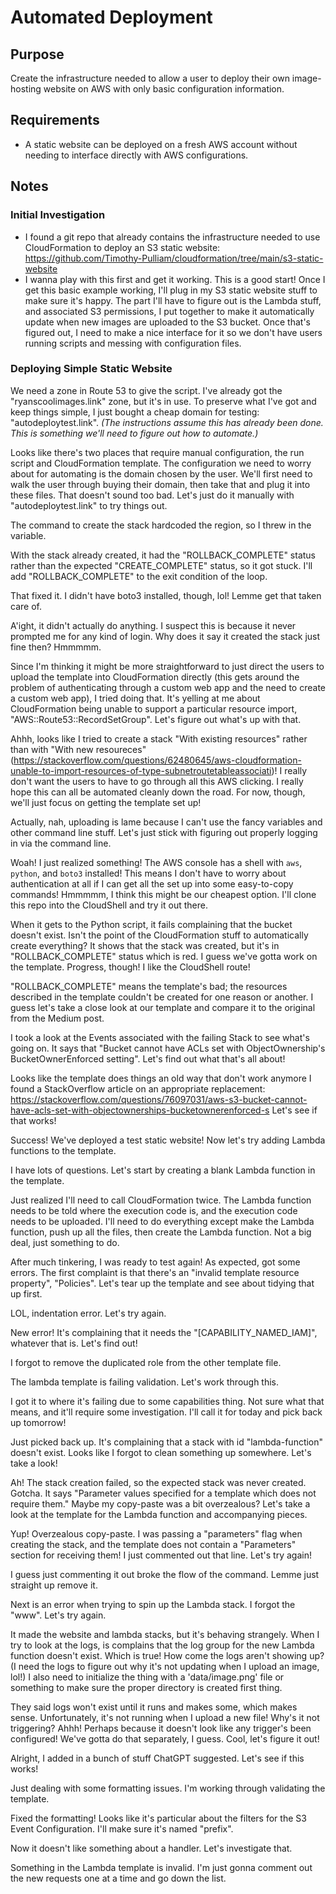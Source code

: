 # Automated Deployment

## Purpose

Create the infrastructure needed to allow a user to deploy their own
image-hosting website on AWS with only basic configuration information.

## Requirements

* A static website can be deployed on a fresh AWS account without needing to
  interface directly with AWS configurations.

## Notes

### Initial Investigation

* I found a git repo that already contains the infrastructure needed to use
  CloudFormation to deploy an S3 static website:
  https://github.com/Timothy-Pulliam/cloudformation/tree/main/s3-static-website
* I wanna play with this first and get it working. This is a good start! Once I
  get this basic example working, I'll plug in my S3 static website stuff to
  make sure it's happy. The part I'll have to figure out is the Lambda stuff,
  and associated S3 permissions, I put together to make it automatically update
  when new images are uploaded to the S3 bucket. Once that's figured out, I need
  to make a nice interface for it so we don't have users running scripts and
  messing with configuration files.

### Deploying Simple Static Website

We need a zone in Route 53 to give the script. I've already got the
"ryanscoolimages.link" zone, but it's in use. To preserve what I've got and
keep things simple, I just bought a cheap domain for testing:
"autodeploytest.link". _(The instructions assume this has already been
done. This is something we'll need to figure out how to automate.)_

Looks like there's two places that require manual configuration, the run
script and CloudFormation template. The configuration we need to worry about
for automating is the domain chosen by the user. We'll first need to walk the
user through buying their domain, then take that and plug it into these
files. That doesn't sound too bad. Let's just do it manually with
"autodeploytest.link" to try things out.

The command to create the stack hardcoded the region, so I threw in the
variable.

With the stack already created, it had the "ROLLBACK_COMPLETE" status rather
than the expected "CREATE_COMPLETE" status, so it got stuck. I'll add
"ROLLBACK_COMPLETE" to the exit condition of the loop.

That fixed it. I didn't have boto3 installed, though, lol! Lemme get that
taken care of.

A'ight, it didn't actually do anything. I suspect this is because it never
prompted me for any kind of login. Why does it say it created the stack just
fine then? Hmmmmm.

Since I'm thinking it might be more straightforward to just direct the users
to upload the template into CloudFormation directly (this gets around the
problem of authenticating through a custom web app and the need to create a
custom web app), I tried doing that. It's yelling at me about CloudFormation
being unable to support a particular resource import,
"AWS::Route53::RecordSetGroup". Let's figure out what's up with that.

Ahhh, looks like I tried to create a stack "With existing resources" rather
than with "With new resoureces"
(https://stackoverflow.com/questions/62480645/aws-cloudformation-unable-to-import-resources-of-type-subnetroutetableassociati)!
I really don't want the users to have to go through all this AWS clicking. I
really hope this can all be automated cleanly down the road. For now, though,
we'll just focus on getting the template set up!

Actually, nah, uploading is lame because I can't use the fancy variables and
other command line stuff. Let's just stick with figuring out properly logging
in via the command line.

Woah! I just realized something! The AWS console has a shell with `aws`,
`python`, and `boto3` installed! This means I don't have to worry about
authentication at all if I can get all the set up into some easy-to-copy
commands! Hmmmmm, I think this might be our cheapest option. I'll clone this
repo into the CloudShell and try it out there.

When it gets to the Python script, it fails complaining that the bucket
doesn't exist. Isn't the point of the CloudFormation stuff to automatically
create everything? It shows that the stack was created, but it's in
"ROLLBACK_COMPLETE" status which is red. I guess we've gotta work on the
template. Progress, though! I like the CloudShell route!

"ROLLBACK_COMPLETE" means the template's bad; the resources described in the
template couldn't be created for one reason or another. I guess let's take a
close look at our template and compare it to the original from the Medium post.

I took a look at the Events associated with the failing Stack to see what's
going on. It says that "Bucket cannot have ACLs set with ObjectOwnership's
BucketOwnerEnforced setting". Let's find out what that's all about!

Looks like the template does things an old way that don't work anymore I found a
StackOverflow article on an appropriate replacement:
https://stackoverflow.com/questions/76097031/aws-s3-bucket-cannot-have-acls-set-with-objectownerships-bucketownerenforced-s
Let's see if that works!

Success! We've deployed a test static website! Now let's try adding Lambda
functions to the template.

I have lots of questions. Let's start by creating a blank Lambda function in the
template.

Just realized I'll need to call CloudFormation twice. The Lambda function needs
to be told where the execution code is, and the execution code needs to be
uploaded. I'll need to do everything except make the Lambda function, push up
all the files, then create the Lambda function. Not a big deal, just something
to do.

After much tinkering, I was ready to test again! As expected, got some errors.
The first complaint is that there's an "invalid template resource property",
"Policies". Let's tear up the template and see about tidying that up first.

LOL, indentation error. Let's try again.

New error! It's complaining that it needs the "[CAPABILITY_NAMED_IAM]", whatever
that is. Let's find out!

I forgot to remove the duplicated role from the other template file.

The lambda template is failing validation. Let's work through this.

I got it to where it's failing due to some capabilities thing. Not sure what
that means, and it'll require some investigation. I'll call it for today and
pick back up tomorrow!

Just picked back up. It's complaining that a stack with id "lambda-function"
doesn't exist. Looks like I forgot to clean something up somewhere. Let's take a
look!

Ah! The stack creation failed, so the expected stack was never created. Gotcha.
It says "Parameter values specified for a template which does not require them."
Maybe my copy-paste was a bit overzealous? Let's take a look at the template for
the Lambda function and accompanying pieces.

Yup! Overzealous copy-paste. I was passing a "parameters" flag when creating the
stack, and the template does not contain a "Parameters" section for receiving
them! I just commented out that line. Let's try again!

I guess just commenting it out broke the flow of the command. Lemme just
straight up remove it.

Next is an error when trying to spin up the Lambda stack. I forgot the "www".
Let's try again.

It made the website and lambda stacks, but it's behaving strangely. When I try
to look at the logs, is complains that the log group for the new Lambda function
doesn't exist. Which is true! How come the logs aren't showing up? (I need the
logs to figure out why it's not updating when I upload an image, lol!) I also
need to initialize the thing with a 'data/image.png' file or something to make
sure the proper directory is created first thing.

They said logs won't exist until it runs and makes some, which makes sense.
Unfortunately, it's not running when I upload a new file! Why's it not
triggering? Ahhh! Perhaps because it doesn't look like any trigger's been
configured! We've gotta do that separately, I guess. Cool, let's figure it out!

Alright, I added in a bunch of stuff ChatGPT suggested. Let's see if this works!

Just dealing with some formatting issues. I'm working through validating the
template.

Fixed the formatting! Looks like it's particular about the filters for the S3
Event Configuration. I'll make sure it's named "prefix".

Now it doesn't like something about a handler. Let's investigate that.

Something in the Lambda template is invalid. I'm just gonna comment out the new
requests one at a time and go down the list.
